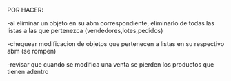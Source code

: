 POR HACER:


-al eliminar un objeto en su abm correspondiente, eliminarlo de todas las listas a las que pertenezca (vendedores,lotes,pedidos)

-chequear modificacion de objetos que pertenecen a listas en su respectivo abm (se rompen)

-revisar que cuando se modifica una venta se pierden los productos que tienen adentro
